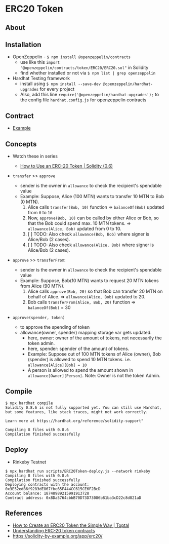 # ERC20 Token

## About

## Installation
* OpenZeppelin - `$ npm install @openzeppelin/contracts`
	- use like this `import "@openzeppelin/contracts/token/ERC20/ERC20.sol"` in Solidity
	- find whether installed or not via `$ npm list | grep openzeppelin`
* Hardhat Testing framework
	- install using `$ npm install --save-dev @openzeppelin/hardhat-upgrades` for every project
	- Also, add this line `require('@openzeppelin/hardhat-upgrades');` to the config file `hardhat.config.js` for openzeppelin contracts

## Contract
* [Example](./contracts/ERC20Token.sol)

## Concepts
* Watch these in series
	- [How to Use an ERC-20 Token | Solidity (0.6)](https://youtu.be/xtDkat5f6Hs)
* `transfer` >> `approve`
	- sender is the owner in `allowance` to check the recipient's spendable value
	- Example: Suppose, Alice (100 MTN) wants to transfer 10 MTN to Bob (0 MTN).
		1. Alice calls `transfer(Bob, 10)` function => `balanceOf(Bob)` updated from `0` to `10`
		1. Now, `approve(Bob, 10)` can be called by either Alice or Bob, so that the Bob could spend max. 10 MTN tokens. => `allowance(Alice, Bob)` updated from 0 to 10.
		1. [ ] TODO: Also check `allowance(Bob, Bob)` where signer is Alice/Bob (2 cases).
		1. [ ] TODO: Also check `allowance(Alice, Bob)` where signer is Alice/Bob (2 cases).

* `approve` >> `transferFrom`:
	- sender is the owner in `allowance` to check the recipient's spendable value
	- Example: Suppose, Bob(10 MTN) wants to request 20 MTN tokens from Alice (90 MTN).
	  1. Alice calls `approve(Bob, 20)` so that Bob can transfer 20 MTN on behalf of Alice. => `allowance(Alice, Bob)` updated to 20.
	  1. Bob calls `transferFrom(Alice, Bob, 20)` function => `balanceOf(Bob)` = 30
* `approve(spender, token)` 
	- to approve the spending of token
	- allowance(owner, spender) mapping storage var gets updated.
		- here, owner: owner of the amount of tokens, not necessarily the token admin.
		- here, spender: spender of the amount of tokens. 
		- Example: Suppose out of 100 MTN tokens of Alice (owner), Bob (spender) is allowed to spend 10 MTN tokens. i.e. `allowance[Alice][Bob] = 10`
		- A person is allowed to spend the amount shown in `allowance[Owner][Person]`. Note: Owner is not the token Admin.


## Compile
```console
$ npx hardhat compile
Solidity 0.8.6 is not fully supported yet. You can still use Hardhat, but some features, like stack traces, might not work correctly.

Learn more at https://hardhat.org/reference/solidity-support"

Compiling 8 files with 0.8.6
Compilation finished successfully
```

## Deploy
* Rinkeby Testnet
```console
$ npx hardhat run scripts/ERC20Token-deploy.js --network rinkeby
Compiling 8 files with 0.8.6
Compilation finished successfully
Deploying contracts with the account: 0x3E52edB6f9283dE867fbe65F444CC615CE6F2BcD
Account balance: 18748989215991913728
Contract address: 0x8Da5764cbbB70D73D73086b81ba3cD22c8d821aD
```

## References
* [How to Create an ERC20 Token the Simple Way | Toptal](https://www.toptal.com/ethereum/create-erc20-token-tutorial)
* [Understanding ERC-20 token contracts](https://www.wealdtech.com/articles/understanding-erc20-token-contracts/)
* https://solidity-by-example.org/app/erc20/